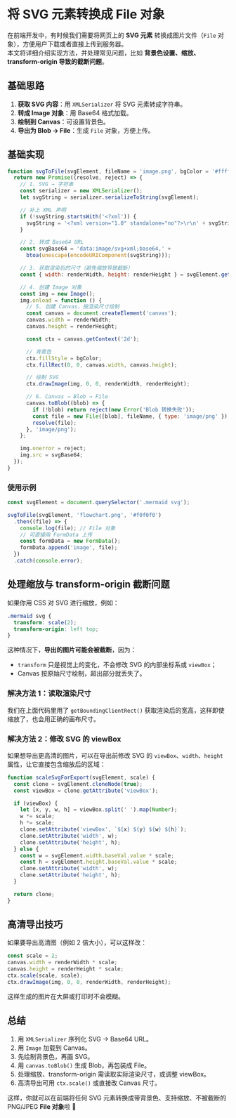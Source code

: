 # 将 SVG 元素转换成 File 对象

在前端开发中，有时候我们需要将网页上的 **SVG 元素** 转换成图片文件（`File` 对象），方便用户下载或者直接上传到服务器。  
本文将详细介绍实现方法，并处理常见问题，比如 **背景色设置、缩放、transform-origin 导致的截断问题**。


## 基础思路

1. **获取 SVG 内容**：用 `XMLSerializer` 将 SVG 元素转成字符串。
2. **转成 Image 对象**：用 Base64 格式加载。
3. **绘制到 Canvas**：可设置背景色。
4. **导出为 Blob → File**：生成 `File` 对象，方便上传。


## 基础实现

```javascript
function svgToFile(svgElement, fileName = 'image.png', bgColor = '#ffffff') {
  return new Promise((resolve, reject) => {
    // 1. SVG → 字符串
    const serializer = new XMLSerializer();
    let svgString = serializer.serializeToString(svgElement);

    // 补上 XML 声明
    if (!svgString.startsWith('<?xml')) {
      svgString = '<?xml version="1.0" standalone="no"?>\r\n' + svgString;
    }

    // 2. 转成 Base64 URL
    const svgBase64 = 'data:image/svg+xml;base64,' +
      btoa(unescape(encodeURIComponent(svgString)));

    // 3. 获取渲染后的尺寸（避免缩放导致截断）
    const { width: renderWidth, height: renderHeight } = svgElement.getBoundingClientRect();

    // 4. 创建 Image 对象
    const img = new Image();
    img.onload = function () {
      // 5. 创建 Canvas，按渲染尺寸绘制
      const canvas = document.createElement('canvas');
      canvas.width = renderWidth;
      canvas.height = renderHeight;

      const ctx = canvas.getContext('2d');

      // 背景色
      ctx.fillStyle = bgColor;
      ctx.fillRect(0, 0, canvas.width, canvas.height);

      // 绘制 SVG
      ctx.drawImage(img, 0, 0, renderWidth, renderHeight);

      // 6. Canvas → Blob → File
      canvas.toBlob((blob) => {
        if (!blob) return reject(new Error('Blob 转换失败'));
        const file = new File([blob], fileName, { type: 'image/png' });
        resolve(file);
      }, 'image/png');
    };

    img.onerror = reject;
    img.src = svgBase64;
  });
}
````

### 使用示例

```javascript
const svgElement = document.querySelector('.mermaid svg');

svgToFile(svgElement, 'flowchart.png', '#f0f0f0')
  .then((file) => {
    console.log(file); // File 对象
    // 可直接用 FormData 上传
    const formData = new FormData();
    formData.append('image', file);
  })
  .catch(console.error);
```


## 处理缩放与 transform-origin 截断问题

如果你用 CSS 对 SVG 进行缩放，例如：

```css
.mermaid svg {
  transform: scale(2);
  transform-origin: left top;
}
```

这种情况下，**导出的图片可能会被截断**，因为：

* `transform` 只是视觉上的变化，不会修改 SVG 的内部坐标系或 `viewBox`；
* Canvas 按原始尺寸绘制，超出部分就丢失了。

### 解决方法 1：读取渲染尺寸

我们在上面代码里用了 `getBoundingClientRect()` 获取渲染后的宽高，这样即使缩放了，也会用正确的画布尺寸。

### 解决方法 2：修改 SVG 的 viewBox

如果想导出更高清的图片，可以在导出前修改 SVG 的 `viewBox`、`width`、`height` 属性，让它直接包含缩放后的区域：

```javascript
function scaleSvgForExport(svgElement, scale) {
  const clone = svgElement.cloneNode(true);
  const viewBox = clone.getAttribute('viewBox');

  if (viewBox) {
    let [x, y, w, h] = viewBox.split(' ').map(Number);
    w *= scale;
    h *= scale;
    clone.setAttribute('viewBox', `${x} ${y} ${w} ${h}`);
    clone.setAttribute('width', w);
    clone.setAttribute('height', h);
  } else {
    const w = svgElement.width.baseVal.value * scale;
    const h = svgElement.height.baseVal.value * scale;
    clone.setAttribute('width', w);
    clone.setAttribute('height', h);
  }

  return clone;
}
```


## 高清导出技巧

如果要导出高清图（例如 2 倍大小），可以这样改：

```javascript
const scale = 2;
canvas.width = renderWidth * scale;
canvas.height = renderHeight * scale;
ctx.scale(scale, scale);
ctx.drawImage(img, 0, 0, renderWidth, renderHeight);
```

这样生成的图片在大屏或打印时不会模糊。


## 总结

1. 用 `XMLSerializer` 序列化 SVG → Base64 URL。
2. 用 `Image` 加载到 Canvas。
3. 先绘制背景色，再画 SVG。
4. 用 `canvas.toBlob()` 生成 Blob，再包装成 File。
5. 处理缩放、transform-origin 需读取实际渲染尺寸，或调整 viewBox。
6. 高清导出可用 `ctx.scale()` 或直接改 Canvas 尺寸。

这样，你就可以在前端将任何 SVG 元素转换成带背景色、支持缩放、不被截断的 PNG/JPEG **File 对象**啦 🎉
